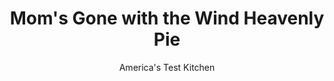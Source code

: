 ---
layout: ../../layouts/MarkdownPostLayout.astro
title: Mom's Gone with the Wind Heavenly Pie
author: America's Test Kitchen
pubDate: 2023-03-15
description: This heavenly homage to Clark Gable sports a light, meringue crust and a fluffy whipped cream topping.
image_url: https://res.cloudinary.com/hksqkdlah/image/upload/ar_1:1,c_fill,dpr_2.0,f_auto,fl_lossy.progressive.strip_profile,g_faces:auto,q_auto:low,w_344/9676_sfs-heavenlygonewiththewindpiev2-29
tags: ["Desserts or Baked Goods","American","Dessert Pies"]
calories: 3095
protein: 4
carbohydrates: 39
fats: 
fiber: 
ingredients: ["4 large, eggs, separated, room temperature","3/4 teaspoon, salt","1/2 teaspoon, cream of tartar","1 1/2 cups (10 1/2 ounces), sugar","1 tablespoon, grated lemon zest plus 3 tablespoons juice","2 cups, heavy cream, chilled"]
serves: 8
time: "1¾ hours, plus 3 hours drying and 2½ hours cooling"
instructions: ["Adjust oven rack to middle position and heat oven to 300 degrees. Grease 9-inch deep-dish pie plate.","Using stand mixer fitted with whisk, whip egg whites, 1/2 teaspoon salt, and cream of tartar on medium-low speed until foamy, about 1 minute. Increase speed to medium-high and whip whites to soft billowy mounds, 1 to 3 minutes. Gradually add 1 cup sugar and whip until glossy, stiff peaks form, 3 to 6 minutes.","Spread meringue into prepared pie plate and smooth into even layer. Run finger around inside edge of pie plate to create small gap between edge of meringue and rim of plate. Bake meringue until golden brown and set, about 1 hour. Turn off oven and let meringue dry completely for 3 hours longer. Let meringue cool completely on wire rack, about 30 minutes. (Meringue will crack and deflate after baking to form crust.)","Meanwhile, whisk remaining 1/2 cup sugar, egg yolks, lemon zest, lemon juice, and remaining 1/4 teaspoon salt together in medium saucepan until smooth. Cook over medium-low heat, stirring constantly, until mixture is thickened and registers 170 degrees, about 5 minutes. Strain curd through fine-mesh strainer into large bowl. Place plastic wrap directly on surface of curd. Refrigerate until completely cooled, about 1 hour.","Using stand mixer fitted with whisk, whip cream on medium-low speed until foamy, about 1 minute. Increase speed to high and whip until soft peaks form, 1 to 3 minutes.","Fold half of whipped cream into cooled lemon curd until no white streaks remain. Spread lemon mixture into cooled meringue shell and smooth into even layer. Spread remaining whipped cream over top and refrigerate until set, about 1 hour. Serve."]
nutrition: ["115 mg Potassium","86 mg Phosphorus","57 mg Calcium","7 mg Magnesium","276 mg Sodium","24 g Fat","7 g Monounsaturated","1 g Polyunsaturated","4 mg Vitamin C","174 mg Cholesterol","14 g Saturated","14 µg Folate (food)","39 g Sugars","1 µg Vitamin K","55 g Water","39 g Carbs","14 µg Folate equivalent (total)","4 g Protein","284 µg Vitamin A","386 kcal Energy","37 g Sugars, added","3095 calories"]
notes: "Don’t skimp on the resting times in the oven or the refrigerator. If you do, the pie may be gooey, making it hard to slice. Meringue is tricky to make on humid days."
---